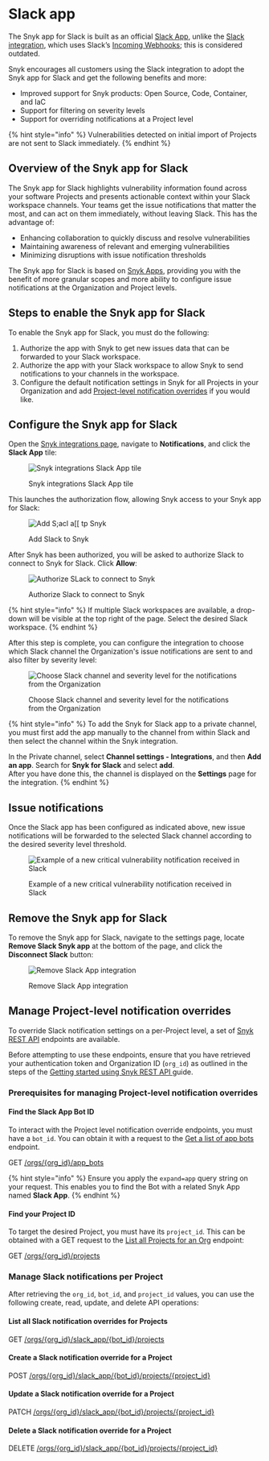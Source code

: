 # Slack app

The Snyk app for Slack is built as an official [Slack App](https://api.slack.com/start/overview#apps), unlike the [Slack integration](slack-integration.md), which uses Slack’s [Incoming Webhooks](https://api.slack.com/legacy/custom-integrations/messaging/webhooks); this is considered outdated.

Snyk encourages all customers using the Slack integration to adopt the Snyk app for Slack and get the following benefits and more:

* Improved support for Snyk products: Open Source, Code, Container, and IaC
* Support for filtering on severity levels
* Support for overriding notifications at a Project level

{% hint style="info" %}
Vulnerabilities detected on initial import of Projects are not sent to Slack immediately.
{% endhint %}

## Overview of the Snyk app for Slack

The Snyk app for Slack highlights vulnerability information found across your software Projects and presents actionable context within your Slack workspace channels. Your teams get the issue notifications that matter the most, and can act on them immediately, without leaving Slack. This has the advantage of:

* Enhancing collaboration to quickly discuss and resolve vulnerabilities
* Maintaining awareness of relevant and emerging vulnerabilities
* Minimizing disruptions with issue notification thresholds

The Snyk app for Slack is based on [Snyk Apps](../../snyk-api-info/snyk-apps/), providing you with the benefit of more granular scopes and more ability to configure issue notifications at the Organization and Project levels.

## Steps to enable the Snyk app for Slack

To enable the Snyk app for Slack, you must do the following:

1. Authorize the app with Snyk to get new issues data that can be forwarded to your Slack workspace.
2. Authorize the app with your Slack workspace to allow Snyk to send notifications to your channels in the workspace.
3. Configure the default notification settings in Snyk for all Projects in your Organization and add [Project-level notification overrides](slack-app.md#managing-project-level-notification-overrides) if you would like.

## Configure the Snyk app for Slack

Open the [Snyk integrations page](https://app.snyk.io/integrations), navigate to **Notifications**, and click the **Slack App** tile:

<figure><img src="../../.gitbook/assets/slack-app1.png" alt="Snyk integrations Slack App tile"><figcaption><p>Snyk integrations Slack App tile</p></figcaption></figure>

This launches the authorization flow, allowing Snyk access to your Snyk app for Slack:

<figure><img src="../../.gitbook/assets/slack-app2.png" alt="Add S;acl a[[ tp Snyk"><figcaption><p>Add Slack to Snyk</p></figcaption></figure>

After Snyk has been authorized, you will be asked to authorize Slack to connect to Snyk for Slack. Click **Allow**:

<figure><img src="../../.gitbook/assets/slack-app3.png" alt="Authorize SLack to connect to Snyk"><figcaption><p>Authorize Slack to connect to Snyk</p></figcaption></figure>

{% hint style="info" %}
If multiple Slack workspaces are available, a drop-down will be visible at the top right of the page. Select the desired Slack workspace.
{% endhint %}

After this step is complete, you can configure the integration to choose which Slack channel the Organization's issue notifications are sent to and also filter by severity level:

<figure><img src="../../.gitbook/assets/slack-app4.png" alt="Choose Slack channel and severity level for the notifications from the Organization"><figcaption><p>Choose Slack channel and severity level for the notifications from the Organization</p></figcaption></figure>

{% hint style="info" %}
To add the Snyk for Slack app to a private channel, you must first add the app manually to the channel from within Slack and then select the channel within the Snyk integration.

In the Private channel, select **Channel settings - Integrations**, and then **Add an app**. Search for **Snyk for Slack** and select **add**. \
After you have done this, the channel is displayed on the **Settings** page for the integration.
{% endhint %}

## Issue notifications

Once the Slack app has been configured as indicated above, new issue notifications will be forwarded to the selected Slack channel according to the desired severity level threshold.

<figure><img src="../../.gitbook/assets/image (141).png" alt="Example of a new critical vulnerability notification received in Slack"><figcaption><p>Example of a new critical vulnerability notification received in Slack</p></figcaption></figure>

## Remove the Snyk app for Slack

To remove the Snyk app for Slack, navigate to the settings page, locate **Remove Slack Snyk app** at the bottom of the page, and click the **Disconnect Slack** button:

<figure><img src="../../.gitbook/assets/slack-app5.png" alt="Remove Slack App integration"><figcaption><p>Remove Slack App integration</p></figcaption></figure>

## Manage Project-level notification overrides

To override Slack notification settings on a per-Project level, a set of [Snyk REST API](https://apidocs.snyk.io/) endpoints are available.

Before attempting to use these endpoints, ensure that you have retrieved your authentication token and Organization ID (`org_id`) as outlined in the steps of the [Getting started using Snyk REST API ](../../snyk-api/try-a-simple-call-to-the-snyk-rest-api.md)guide.

### P**rerequisites** for managing Project-level notification overrides

#### Find the Slack App Bot ID

To interact with the Project level notification override endpoints, you must have a `bot_id`. You can obtain it with a request to the [Get a list of app bots](https://apidocs.snyk.io/?version=2023-08-04#get-/orgs/-org\_id-/app\_bots) endpoint.

GET [/orgs/{org\_id}/app\_bots](https://apidocs.snyk.io/?version=2023-08-04#get-/orgs/-org\_id-/app\_bots)

{% hint style="info" %}
Ensure you apply the `expand=app` query string on your request. This enables you to find the Bot with a related Snyk App named **Slack App**.
{% endhint %}

#### Find your Project ID

To target the desired Project, you must have its `project_id`. This can be obtained with a GET request to the [List all Projects for an Org](https://apidocs.snyk.io/?version=2023-08-04#get-/orgs/-org\_id-/projects) endpoint:

GET [/orgs/{org\_id}/projects](https://apidocs.snyk.io/?version=2023-08-04#get-/orgs/-org\_id-/projects)

### Manage Slack notifications per Project

After retrieving the `org_id`, `bot_id`, and `project_id` values, you can use the following create, read, update, and delete API operations:

#### List all  Slack notification overrides for Projects

GET [/orgs/{org\_id}/slack\_app/{bot\_id}/projects](https://apidocs.snyk.io/?version=2023-08-04#get-/orgs/-org\_id-/slack\_app/-bot\_id-/projects)

#### Create a Slack notification override for a Project

POST [/orgs/{org\_id}/slack\_app/{bot\_id}/projects/{project\_id}](https://apidocs.snyk.io/?version=2023-08-04#post-/orgs/-org\_id-/slack\_app/-bot\_id-/projects/-project\_id-)

#### Update a Slack notification override for a Project

PATCH [/orgs/{org\_id}/slack\_app/{bot\_id}/projects/{project\_id}](https://apidocs.snyk.io/?version=2023-08-04#patch-/orgs/-org\_id-/slack\_app/-bot\_id-/projects/-project\_id-)

#### Delete a Slack notification override for a Project

DELETE [/orgs/{org\_id}/slack\_app/{bot\_id}/projects/{project\_id}](https://apidocs.snyk.io/?version=2023-08-04#delete-/orgs/-org\_id-/slack\_app/-bot\_id-/projects/-project\_id-)
